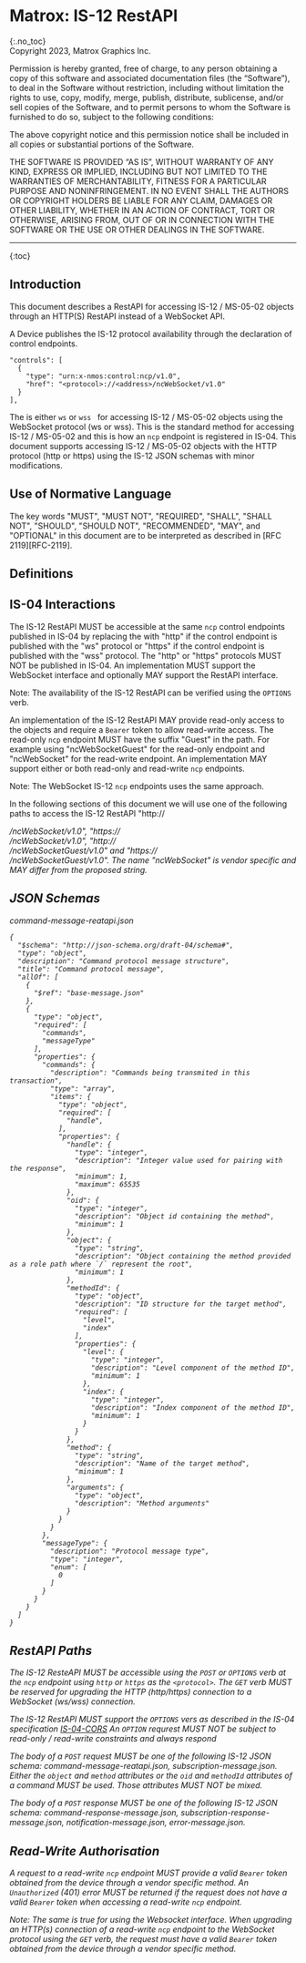 # Matrox: IS-12 RestAPI
{:.no_toc}  
Copyright 2023, Matrox Graphics Inc.

Permission is hereby granted, free of charge, to any person obtaining a copy of this software and associated documentation files (the “Software”), to deal in the Software without restriction, including without limitation the rights to use, copy, modify, merge, publish, distribute, sublicense, and/or sell copies of the Software, and to permit persons to whom the Software is furnished to do so, subject to the following conditions:

The above copyright notice and this permission notice shall be included in all copies or substantial portions of the Software.

THE SOFTWARE IS PROVIDED “AS IS”, WITHOUT WARRANTY OF ANY KIND, EXPRESS OR IMPLIED, INCLUDING BUT NOT LIMITED TO THE WARRANTIES OF MERCHANTABILITY, FITNESS FOR A PARTICULAR PURPOSE AND NONINFRINGEMENT. IN NO EVENT SHALL THE AUTHORS OR COPYRIGHT HOLDERS BE LIABLE FOR ANY CLAIM, DAMAGES OR OTHER LIABILITY, WHETHER IN AN ACTION OF CONTRACT, TORT OR OTHERWISE, ARISING FROM, OUT OF OR IN CONNECTION WITH THE SOFTWARE OR THE USE OR OTHER DEALINGS IN THE SOFTWARE.
  
---
  
{:toc}

## Introduction
This document describes a RestAPI for accessing IS-12 / MS-05-02 objects through an HTTP(S) RestAPI instead of a WebSocket API. 

A Device publishes the IS-12 protocol availability through the declaration of control endpoints.
```
"controls": [
  {
    "type": "urn:x-nmos:control:ncp/v1.0",
    "href": "<protocol>://<address>/ncWebSocket/v1.0"
  }
],
```
The <protocol> is either `ws` or `wss ` for accessing IS-12 / MS-05-02 objects using the WebSocket protocol (ws or wss). This is the standard method for accessing IS-12 / MS-05-02 and this is how an `ncp` endpoint is registered in IS-04. This document supports accessing IS-12 / MS-05-02 objects with the HTTP protocol (http or https) using the IS-12 JSON schemas with minor modifications.

## Use of Normative Language

The key words "MUST", "MUST NOT", "REQUIRED", "SHALL", "SHALL NOT", "SHOULD", "SHOULD NOT", "RECOMMENDED", "MAY",
and "OPTIONAL" in this document are to be interpreted as described in [RFC 2119][RFC-2119].

## Definitions

## IS-04 Interactions
The IS-12 RestAPI MUST be accessible at the same `ncp` control endpoints published in IS-04 by replacing the <protocol> with "http" if the control endpoint is published with the "ws" protocol or "https" if the control endpoint is published with the "wss" protocol. The "http" or "https" protocols MUST NOT be published in IS-04. An implementation MUST support the WebSocket interface and optionally MAY support the RestAPI interface.

Note: The availability of the IS-12 RestAPI can be verified using the `OPTIONS` verb.

An implementation of the IS-12 RestAPI MAY provide read-only access to the objects and require a `Bearer` token to allow read-write access. The read-only `ncp` endpoint MUST have the suffix "Guest" in the path. For example using "ncWebSocketGuest" for the read-only endpoint and "ncWebSocket" for the read-write endpoint. An implementation MAY support either or both read-only  and read-write `ncp` endpoints.

Note: The WebSocket IS-12 `ncp` endpoints uses the same approach.

In the following sections of this document we will use one of the following paths to access the IS-12 RestAPI "http://<address>/ncWebSocket/v1.0", "https://<address>/ncWebSocket/v1.0", "http://<address>/ncWebSocketGuest/v1.0" and "https://<address>/ncWebSocketGuest/v1.0". The name "ncWebSocket" is vendor specific and MAY differ from the proposed string.

## JSON Schemas
command-message-reatapi.json
```
{
  "$schema": "http://json-schema.org/draft-04/schema#",
  "type": "object",
  "description": "Command protocol message structure",
  "title": "Command protocol message",
  "allOf": [
    {
      "$ref": "base-message.json"
    },
    {
      "type": "object",
      "required": [
        "commands",
        "messageType"
      ],
      "properties": {
        "commands": {
          "description": "Commands being transmited in this transaction",
          "type": "array",
          "items": {
            "type": "object",
            "required": [
              "handle",
            ],
            "properties": {
              "handle": {
                "type": "integer",
                "description": "Integer value used for pairing with the response",
                "minimum": 1,
                "maximum": 65535
              },
              "oid": {
                "type": "integer",
                "description": "Object id containing the method",
                "minimum": 1
              },
              "object": {
                "type": "string",
                "description": "Object containing the method provided as a role path where `/` represent the root",
                "minimum": 1
              },
              "methodId": {
                "type": "object",
                "description": "ID structure for the target method",
                "required": [
                  "level",
                  "index"
                ],
                "properties": {
                  "level": {
                    "type": "integer",
                    "description": "Level component of the method ID",
                    "minimum": 1
                  },
                  "index": {
                    "type": "integer",
                    "description": "Index component of the method ID",
                    "minimum": 1
                  }
                }
              },
              "method": {
                "type": "string",
                "description": "Name of the target method",
                "minimum": 1
              },
              "arguments": {
                "type": "object",
                "description": "Method arguments"
              }
            }
          }
        },
        "messageType": {
          "description": "Protocol message type",
          "type": "integer",
          "enum": [
            0
          ]
        }
      }
    }
  ]
}
```

## RestAPI Paths
The IS-12 ResteAPI MUST be accessible using the `POST` or `OPTIONS` verb at the `ncp` endpoint using `http` or `https` as the `<protocol>`. The `GET` verb MUST be reserved for upgrading the HTTP (http/https) connection to a WebSocket (ws/wss) connection.

The IS-12 RestAPI MUST support the `OPTIONS` vers as described in the IS-04 specification [IS-04-CORS](https://specs.amwa.tv/is-04/releases/v1.3.2/docs/APIs_-_Server_Side_Implementation_Notes.html#cross-origin-resource-sharing-cors) An `OPTION` requrest MUST NOT be subject to read-only / read-write constraints and always respond 

The body of a `POST` request MUST be one of the following IS-12 JSON schema: command-message-reatapi.json, subscription-message.json. Either the `object` and `method` attributes or the `oid` and `methodId` attributes of a command MUST be used. Those attributes MUST NOT be mixed.

The body of a `POST` response MUST be one of the following IS-12 JSON schema: command-response-message.json, subscription-response-message.json, notification-message.json, error-message.json.

## Read-Write Authorisation
A request to a read-write `ncp` endpoint MUST provide a valid `Bearer` token obtained from the device through a vendor specific method. An `Unauthorized` (401) error MUST be returned if the request does not have a valid `Bearer` token when accessing a read-write `ncp` endpoint.

Note: The same is true for using the Websocket interface. When upgrading an HTTP(s) connection of a read-write `ncp` endpoint to the WebSocket protocol using the `GET` verb, the request must have a valid `Bearer` token obtained from the device through a vendor specific method.
